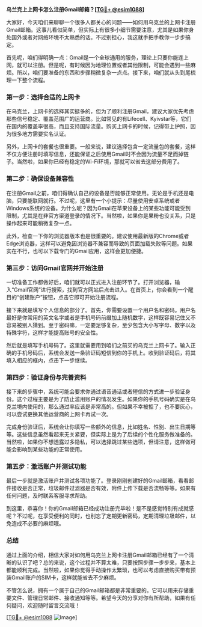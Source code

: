**乌兰克上上网卡怎么注册Gmail邮箱？[[TG💪+ @esim1088](https://t.me/s/esim1088)]**

大家好，今天咱们来聊聊一个很多人都关心的问题——如何用乌克兰的上网卡注册Gmail邮箱。这事儿看似简单，但实际上有很多小细节需要注意，尤其是如果你身处国外或者对网络环境不太熟悉的话。不过别担心，我这就手把手教你一步步搞定。

首先呢，咱们得明确一点：Gmail是一个全球通用的服务，理论上只要你能连上网，就可以注册。但是呢，有时候因为地理位置或者其他限制，可能会遇到一些麻烦。所以，咱们要准备的东西和步骤稍微复杂一点点。接下来，咱们就从头到尾梳理一下整个流程。

### 第一步：选择合适的上网卡

在乌克兰，上网卡的选择其实挺多的，但为了顺利注册Gmail，建议大家优先考虑那些信号稳定、覆盖范围广的运营商。比如常见的有Lifecell、Kyivstar等，它们在国内的覆盖率很高，而且支持国际流量。购买上网卡的时候，记得带上护照，因为很多地方需要实名认证。

另外，上网卡的套餐也很重要。一般来说，建议选择包含一定流量包的套餐，这样不仅方便注册时填写信息，还能保证之后使用Gmail时不会因为流量不足而掉链子。当然啦，如果你已经有稳定的Wi-Fi环境，那就可以省去这部分费用了。

### 第二步：确保设备兼容性

在注册Gmail之前，咱们得确认自己的设备是否能够正常使用。无论是手机还是电脑，只要能联网就行。不过呢，这里有一个小提示：尽量使用安卓系统或者Windows系统的设备。为什么呢？因为Gmail在苹果设备上的某些功能可能受到限制，尤其是在非官方渠道登录的情况下。当然啦，如果你是果粉也没关系，只是操作起来可能稍微复杂一点。

此外，检查一下你的浏览器版本也是很重要的。建议使用最新版的Chrome或者Edge浏览器，这样可以避免因浏览器不兼容而导致的页面加载失败等问题。如果实在不行，也可以下载专门的Gmail应用，这样会更加便捷。

### 第三步：访问Gmail官网并开始注册

一切准备工作都做好后，咱们就可以正式进入注册环节了。打开浏览器，输入“Gmail官网”进行搜索，找到官方网站后点击进入。在首页上，你会看到一个醒目的“创建账户”按钮，点击它即可开始注册流程。

接下来就是填写个人信息的部分了。首先，你需要设置一个用户名和密码。用户名最好是你常用的英文名字或者是手机号码前缀加上随机数字，这样既容易记住又不容易被别人猜到。至于密码嘛，一定要足够复杂，至少包含大小写字母、数字以及特殊字符，这样才能提高账号的安全性。

然后就是填写手机号码了。这里就需要用到咱们之前买的乌克兰上网卡了。输入正确的手机号码后，系统会发送一条验证码短信到你的手机上。收到验证码后，将其填入相应的框内，点击下一步继续。

### 第四步：验证身份与完善资料

接下来的步骤中，系统可能会要求你通过语音通话或者短信的方式进一步验证身份。这个过程主要是为了防止滥用账户的情况发生。如果你的手机号码确实是在乌克兰境内使用的，那么通过率应该是非常高的。但如果不幸被拒了，也不要灰心，可以尝试更换其他运营商的上网卡再试一次。

完成身份验证后，系统会让你填写一些额外的信息，比如姓名、性别、出生日期等等。这些信息虽然看起来无关紧要，但实际上是为了后续的个性化服务做准备的。当然啦，如果你不想透露过多隐私，可以选择跳过某些选项，但请注意，这样做可能会影响到某些功能的正常使用。

### 第五步：激活账户并测试功能

最后一步就是激活账户并测试各项功能了。登录刚刚创建好的Gmail邮箱，看看邮件接收是否正常，垃圾邮件过滤器是否有效，附件上传下载是否流畅等等。如果有任何问题，及时联系客服寻求帮助。

到这里，恭喜你！你的Gmail邮箱已经成功注册完毕啦！是不是感觉特别有成就感呢？不过呢，在享受便利的同时，也别忘了定期更新密码，定期清理垃圾邮件，以免造成不必要的麻烦哦。

### 总结

通过上面的介绍，相信大家对如何用乌克兰上网卡注册Gmail邮箱已经有了一个清晰的认识了吧？总的来说，这个过程并不算太难，只要按照步骤一步步来，基本上都能顺利完成。当然啦，如果你觉得手动操作太繁琐，也可以考虑直接购买带有预装Gmail账户的SIM卡，这样就能省去不少麻烦。

不管怎么说，拥有一个属于自己的Gmail邮箱都是非常重要的。它可以用来存储重要文件、管理日常邮件、接收通知等等。希望今天的分享对你有所帮助，如果有任何疑问，欢迎随时留言交流哦！

[[TG💪+ @esim1088](https://t.me/s/esim1088) ![Image](https://i.postimg.cc/4NQfJmqS/Snipaste-2025-05-13-00-14-12.png)]